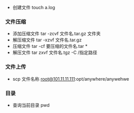 * 创建文件 touch a.log

### 文件压缩

- 添加压缩文件 tar -zcvf 文件名.tar.gz 文件夹
- 解压缩文件 tar -xzvf 文件名.tar.gz
- 压缩文件  tar -cf 要压缩的文件名.tar *
- 解压文件 tar zxvf 文件名.tgz  -C /指定路径
### 文件上传
- scp 文件名称 root@101.11.11.111:opt/anywhere/anywehwe


### 目录
- 查询当前目录 pwd
